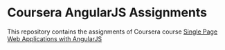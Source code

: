# Coursera AngularJS Assignments

This repository contains the assignments of Coursera course [Single Page Web Applications with AngularJS](https://www.coursera.org/learn/single-page-web-apps-with-angularjs) 
